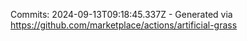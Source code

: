 Commits: 2024-09-13T09:18:45.337Z - Generated via https://github.com/marketplace/actions/artificial-grass
<br>

